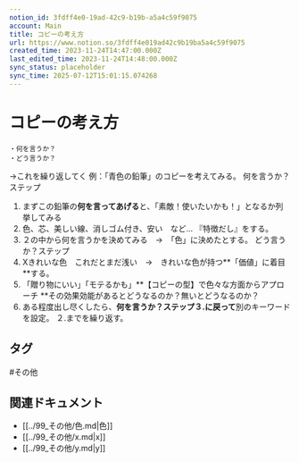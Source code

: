 ```yaml
---
notion_id: 3fdff4e0-19ad-42c9-b19b-a5a4c59f9075
account: Main
title: コピーの考え方
url: https://www.notion.so/3fdff4e019ad42c9b19ba5a4c59f9075
created_time: 2023-11-24T14:47:00.000Z
last_edited_time: 2023-11-24T14:48:00.000Z
sync_status: placeholder
sync_time: 2025-07-12T15:01:15.074268
---
```

# コピーの考え方

```plain text
・何を言うか？
・どう言うか？
```
→これを繰り返してく
例：「青色の鉛筆」のコピーを考えてみる。
何を言うか？ステップ
1. まずこの鉛筆の**何を言ってあげる**と、「素敵！使いたいかも！」となるか列挙してみる
1. 色、芯、美しい線、消しゴム付き、安い　など… 『特徴だし』をする。
1. ２の中から何を言うかを決めてみる　→　「色」に決めたとする。
どう言うか？ステップ
1. Xきれいな色　これだとまだ浅い　→　きれいな色が持つ**「価値」に着目**する。
1. 「贈り物にいい」「モテるかも」**【コピーの型】で色々な方面からアプローチ
**その効果効能があるとどうなるのか？無いとどうなるのか？
1. ある程度出し尽くしたら、**何を言うか？ステップ３.に戻って**別のキーワードを設定。
２.までを繰り返す。

## タグ

#その他 

## 関連ドキュメント

- [[../99_その他/色.md|色]]
- [[../99_その他/x.md|x]]
- [[../99_その他/y.md|y]]
